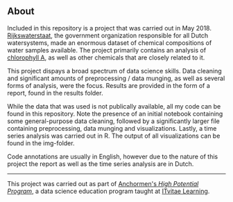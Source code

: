 ## About

Included in this repository is a project that was carried out in May 2018. [Rijkswaterstaat](https://www.rijkswaterstaat.nl), the government organization responsible for all Dutch watersystems, made an enormous dataset of chemical compositions of water samples available. The project primarily contains an analysis of [chlorophyll A](https://en.wikipedia.org/wiki/Chlorophyll_a), as well as other chemicals that are closely related to it.

This project dispays a broad spectrum of data science skills. Data cleaning and significant amounts of preprocessing / data munging, as well as several forms of analysis, were the focus. Results are provided in the form of a report, found in the results folder. 

While the data that was used is not publically available, all my code can be found in this repository. Note the presence of an initial notebook containing some general-purpose data cleaning, followed by a significantly larger file containing preprocessing, data munging and visualizations. Lastly, a time series analysis was carried out in R. The output of all visualizations can be found in the img-folder. 

Code annotations are usually in English, however due to the nature of this project the report as well as the time series analysis are in Dutch. 

___

This project was carried out as part of [Anchormen's *High Potential Program*](https://anchormen.nl/services/high-potential-program/ "Anchormen's HPP website"), a data science education program taught at [ITvitae Learning](https://itvitae.nl/ict-opleidingsprogrammas#opleiding-4 "Dutch link").